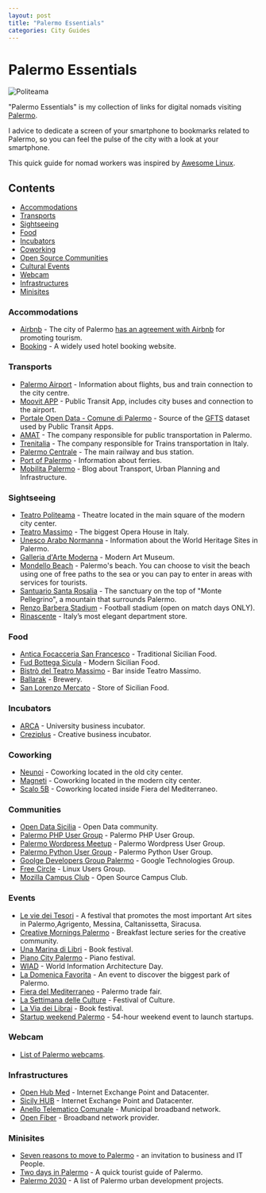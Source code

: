 ```yaml
---
layout: post
title: "Palermo Essentials"
categories: City Guides
---
```


# Palermo Essentials

![Politeama](/blog/images/politeama.jpg)

"Palermo Essentials" is my collection of links for digital nomads visiting [Palermo](https://www.comune.palermo.it/).

I advice to dedicate a screen of your smartphone to bookmarks related to Palermo, so you can feel the pulse of the city with a look at your smartphone.

This quick guide for nomad workers was inspired by [Awesome Linux](https://github.com/madbob/awesome-linux-dev).


## Contents

* [Accommodations](#accommodations)
* [Transports](#transports)
* [Sightseeing](#sightseeing)
* [Food](#food)
* [Incubators](#incubators)
* [Coworking](#coworking)
* [Open Source Communities](#communities)
* [Cultural Events](#events)  
* [Webcam](#webcam)
* [Infrastructures](#infrastructures)
* [Minisites](#minisites)



### Accommodations

* [Airbnb](https://www.airbnb.it/rooms/27190965?s=51) - The city of Palermo [has an agreement with Airbnb](https://www.comune.palermo.it/noticext.php?id=17283) for promoting tourism.
* [Booking](https://www.booking.com/) - A widely used hotel booking website.

### Transports

* [Palermo Airport](http://www.gesap.it/) - Information about flights, bus and train connection to the city centre.
* [Moovit APP](https://www.moovitapp.com/) - Public Transit App, includes city buses and connection to the airport.
* [Portale Open Data - Comune di Palermo](https://opendata.comune.palermo.it/) - Source of the [GFTS](https://en.wikipedia.org/wiki/General_Transit_Feed_Specification) dataset used by Public Transit Apps.
* [AMAT](http://amat.pa.it/) - The company responsible for public transportation in Palermo.
* [Trenitalia](http://www.trenitalia.com/) -  The company responsible for Trains transportation in Italy.
* [Palermo Centrale](http://www.palermocentrale.it/) -  The main railway and bus station.
* [Port of Palermo](http://www.adsppalermo.it/it) - Information about ferries.
* [Mobilita Palermo](http://palermo.mobilita.org/) - Blog about Transport, Urban Planning and Infrastructure.


### Sightseeing

* [Teatro Politeama](http://www.orchestrasinfonicasiciliana.it/) - Theatre located in the main square of the modern city center.
* [Teatro Massimo](http://www.teatromassimo.it/) - The biggest Opera House in Italy.
* [Unesco Arabo Normanna](http://arabonormannaunesco.it/) - Information about the World Heritage Sites in Palermo.
* [Galleria d'Arte Moderna](http://www.gampalermo.it/) - Modern Art Museum.
* [Mondello Beach](http://www.mondellomare.it/) - Palermo's beach. You can choose to visit the beach using one of free paths to the sea or you can pay to enter in areas with services for tourists.
* [Santuario Santa Rosalia](http://www.santuariosantarosalia.it/) - The sanctuary on the top of "Monte Pellegrino", a mountain that surrounds Palermo.
* [Renzo Barbera Stadium](http://palermocalcio.it/) - Football stadium (open on match days ONLY).
* [Rinascente](https://www.rinascente.it/) - Italy’s most elegant department store.

### Food

* [Antica Focacceria San Francesco](https://www.tripadvisor.it/Restaurant_Review-g187890-d1088471-Reviews-Antica_Focacceria_San_Francesco-Palermo_Province_of_Palermo_Sicily.html) - Traditional Sicilian Food.
* [Fud Bottega Sicula](http://www.fud.it/) - Modern Sicilian Food.
* [Bistrò del Teatro Massimo](https://www.facebook.com/bistrodelteatromassimo/) - Bar inside Teatro Massimo.
* [Ballarak](https://www.facebook.com/ballarak/) - Brewery.
* [San Lorenzo Mercato](http://www.sanlorenzomercato.it/) - Store of Sicilian Food.

### Incubators

* [ARCA](http://www.consorzioarca.it/) - University business incubator.
* [Creziplus](https://www.creziplus.it/) - Creative business incubator.

### Coworking

* [Neunoi](http://www.neunoi.it/) - Coworking located in the old city center.
* [Magneti](http://www.magnetico.work/) - Coworking located in the modern city center.
* [Scalo 5B](https://www.scalo5b.com/) - Coworking located inside Fiera del Mediterraneo.

### Communities

* [Open Data Sicilia](http://opendatasicilia.it/) - Open Data community.
* [Palermo PHP User Group](http://palermo.grusp.org/) - Palermo PHP User Group.
* [Palermo Wordpress Meetup](https://www.meetup.com/it-IT/Palermo-WordPress-Meetup/) - Palermo Wordpress User Group.
* [Palermo Python User Group](https://www.facebook.com/groups/pythonuserspalermo/?fref=ts) - Palermo Python User Group.
* [Goolge Developers Group Palermo](https://sites.google.com/site/palermogtug/) - Google Technologies Group.
* [Free Circle](https://www.thefreecircle.org/) - Linux Users Group.
* [Mozilla Campus Club](https://www.facebook.com/mccpalermo/) - Open Source Campus Club.

### Events

* [Le vie dei Tesori](http://www.leviedeitesori.com/) - A festival that promotes the most important Art sites in Palermo,Agrigento, Messina, Caltanissetta, Siracusa.
* [Creative Mornings Palermo](https://creativemornings.com/cities/pmo) - Breakfast lecture series for the creative community.
* [Una Marina di Libri](http://unamarinadilibri.it/) - Book festival.
* [Piano City Palermo](http://www.pianocitypalermo.it/) - Piano festival.
* [WIAD](http://www.wiadpalermo.com/) - World Information Architecture Day.
* [La Domenica Favorita](http://www.ladomenicafavorita.com/) - An event to discover the biggest park of Palermo.
* [Fiera del Mediterraneo](https://www.medifiere.it/) - Palermo trade fair.
* [La Settimana delle Culture](http://www.settimanadelleculture.it/) - Festival of Culture.
* [La Via dei Librai](http://cassaroalto.it/) - Book festival.
* [Startup weekend Palermo](https://startupweekend.org/) - 54-hour weekend event to launch startups.


### Webcam

* [List of Palermo webcams](https://www.skylinewebcams.com/it/webcam/italia/sicilia/palermo.html).


### Infrastructures

* [Open Hub Med](https://www.openhubmed.it/) - Internet Exchange Point and Datacenter.
* [Sicily HUB](http://www.tisparkle.com/default.aspx?idPage=2509) - Internet Exchange Point and Datacenter.
* [Anello Telematico Comunale](https://umap.openstreetmap.fr/it/map/anello-telematico-comunale-palermo_71124#13/38.1381/13.3880) - Municipal broadband network.
* [Open Fiber](http://openfiber.it/) - Broadband network provider.


### Minisites

* [Seven reasons to move to Palermo](http://www.marcolombardo.com/movetopalermo/) - an invitation to business and IT People.
* [Two days in Palermo](http://www.marcolombardo.com/twodaysinpalermo/) - A quick tourist guide of Palermo.
* [Palermo 2030](http://www.marcolombardo.com/blog/city/guides/2018/06/15/palermo-2030.html) - A list of Palermo urban development projects.
